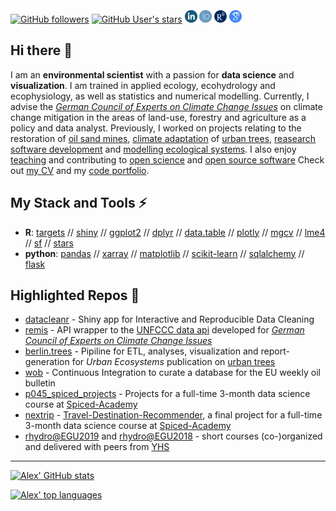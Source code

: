 

<a href="https://github.com/the-hull"><img alt="GitHub followers" src="https://img.shields.io/github/followers/the-hull?label=Github&style=social"></a> <a href="https://github.com/the-hull"><img alt="GitHub User's stars" src="https://img.shields.io/github/stars/the-hull"></a>  <a href="https://www.linkedin.com/in/aglhurley"><img align="" title="Linkedin: aglhurley" src="https://github.com/the-hull/the-hull/blob/main/static/linkedin.png" alt="Linkedin" width="20" style="margin-top: 5px"></a> <a href="https://orcid.org/0000-0002-9641-2805"><img align="" title="ORCID: 0000-0002-9641-2805" src="https://github.com/the-hull/the-hull/blob/main/static/orcid.png" alt="ORCID" width="20" style="margin-top: 5px"></a> <a href="https://www.researchgate.net/profile/Alexander-Hurley"><img align="" title="ResearchGate: Alexander-Hurley" src="https://github.com/the-hull/the-hull/blob/main/static/researchgate.png" alt="ResearchGate" width="20" style="margin-top: 5px"></a> <a href="https://scholar.google.com/citations?hl=en&user=plLuAz0AAAAJ&view_op=list_works&sortby=pubdate"><img align="" title="Google Scholar: plLuAz0AAAAJ" src="https://github.com/the-hull/the-hull/blob/main/static/googlescholar.png" alt="Google Scholar" width="20" style="margin-top: 5px"></a> 

## Hi there 👋
I am an **environmental scientist** with a passion for **data science** and **visualization**. I am trained in applied ecology, ecohydrology and ecophysiology, as well as statistics and numerical modelling. 
Currently, I advise the _[German Council of Experts on Climate Change Issues](https://expertenrat-klima.de/)_ on climate change mitigation in the areas of land-use, forestry and agriculture as a policy and data analyst. 
Previously, I worked on projects relating to the restoration of [oil sand mines](https://en.wikipedia.org/wiki/Oil_sands), [climate adaptation](https://www.helmholtz-klima.de/) of [urban trees](https://link.springer.com/article/10.1007/s11252-023-01450-9), [reasearch software development](https://doi.org/10.1371/journal.pone.0268426) and [modelling ecological systems](https://github.com/the-Hull/Diss). I also enjoy [teaching](https://github.com/the-Hull/code_portfolio?tab=readme-ov-file#presentations) and contributing to [open science](https://deep-tools.netlify.app/) and [open source software](https://github.com/the-Hull/code_portfolio?tab=readme-ov-file#contributed) 
Check out <a href="https://aglhurley.rbind.io/cv/hurley_cv.pdf/">my CV</a> and my [code portfolio](https://github.com/the-Hull/code_portfolio?tab=readme-ov-file#presentations).

## My Stack and Tools ⚡
- **R**: <a href="https://docs.ropensci.org/targets/">targets</a> // <a href="https://www.shinyapps.io">shiny</a> // <a href="https://ggplot2.tidyverse.org/">ggplot2</a> // <a href="https://dplyr.tidyverse.org/">dplyr</a> // <a href="https://rdatatable.gitlab.io/data.table/">data.table</a> // <a href="https://plotly.com/r/getting-started/">plotly</a> // <a href="https://cran.r-project.org/web/packages/mgcv/index.html">mgcv</a> // <a href="https://github.com/lme4/lme4/">lme4</a> // <a href="https://r-spatial.github.io/sf/">sf</a> //  <a href="https://r-spatial.github.io/stars/">stars</a>
- **python**:  [pandas](https://pandas.pydata.org/) // [xarray](https://docs.xarray.dev/) // [matplotlib](https://matplotlib.org/) // [scikit-learn](https://scikit-learn.org/) // [sqlalchemy](https://www.sqlalchemy.org/) // [flask](https://flask.palletsprojects.com/en/stable/)


## Highlighted Repos 🔭

- [datacleanr](https://github.com/the-Hull/datacleanr) - Shiny app for Interactive and Reproducible Data Cleaning 
- [remis](https://github.com/the-Hull/remis) - API wrapper to the [UNFCCC data api](https://di.unfccc.int/) developed for _[German Council of Experts on Climate Change Issues](https://expertenrat-klima.de/)_
- [berlin.trees](https://github.com/the-Hull/berlin.trees) - Pipiline for ETL, analyses, visualization and report-generation for _Urban Ecosystems_ publication on [urban trees](https://link.springer.com/article/10.1007/s11252-023-01450-9)
- [wob](https://github.com/the-Hull/weekly_oil_bulletin) - Continuous Integration to curate a database for the EU weekly oil bulletin  
- [p045_spiced_projects](https://github.com/the-Hull/p045_spiced_projects) - Projects for a full-time 3-month data science course at [Spiced-Academy](https://www.spiced-academy.com/en)
- [nextrip](https://github.com/the-Hull/nextrip) - [Travel-Destination-Recommender](http://aglhurley.pythonanywhere.com/), a final project for a full-time 3-month data science course at [Spiced-Academy](https://www.spiced-academy.com/en)
- [rhydro@EGU2019](https://github.com/hydrosoc/rhydro_EGU19) and [rhydro@EGU2018](https://github.com/hydrosoc/rhydro_EGU18) - short courses (co-)organized and delivered with peers from [YHS](https://younghs.com/)

---

[![Alex' GitHub stats](https://github-readme-stats-git-masterorgs-github-readme-stats-team.vercel.app/api?username=the-hull&include_orgs=true&include_all_commits=true)](https://github.com/the-hull/the-hull)


[![Alex' top languages](https://github-readme-stats.vercel.app/api/top-langs/?username=the-hull&hide=javascript,html,css,Lua)](https://github.com/the-hull)


<!--

**the-Hull/the-hull** is a ✨ _special_ ✨ repository because its `README.md` (this file) appears on your GitHub profile.
Here are some ideas to get you started:

- 🔭 I’m currently working on ...
- 🌱 I’m currently learning ...
- 👯 I’m looking to collaborate on ...
- 🤔 I’m looking for help with ...
- 💬 Ask me about ...
- 📫 How to reach me: ...
- 😄 Pronouns: ...
- ⚡ Fun fact: ...
-->
